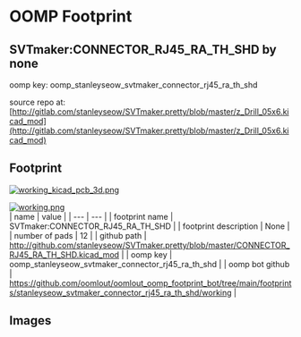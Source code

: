 # OOMP Footprint  
## SVTmaker:CONNECTOR_RJ45_RA_TH_SHD  by none  
  
oomp key: oomp_stanleyseow_svtmaker_connector_rj45_ra_th_shd  
  
source repo at: [http://gitlab.com/stanleyseow/SVTmaker.pretty/blob/master/z_Drill_05x6.kicad_mod](http://gitlab.com/stanleyseow/SVTmaker.pretty/blob/master/z_Drill_05x6.kicad_mod)  
## Footprint  
  
[![working_kicad_pcb_3d.png](working_kicad_pcb_3d_600.png)](working_kicad_pcb_3d.png)  
  
[![working.png](working_600.png)](working.png)  
| name | value | 
| --- | --- | 
| footprint name | SVTmaker:CONNECTOR_RJ45_RA_TH_SHD | 
| footprint description | None | 
| number of pads | 12 | 
| github path | http://github.com/stanleyseow/SVTmaker.pretty/blob/master/CONNECTOR_RJ45_RA_TH_SHD.kicad_mod | 
| oomp key | oomp_stanleyseow_svtmaker_connector_rj45_ra_th_shd | 
| oomp bot github | https://github.com/oomlout/oomlout_oomp_footprint_bot/tree/main/footprints/stanleyseow_svtmaker_connector_rj45_ra_th_shd/working | 
## Images  
